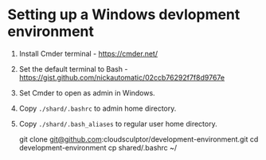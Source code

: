 # Setting up a Windows devlopment environment

1. Install Cmder terminal - https://cmder.net/
2. Set the default terminal to Bash - https://gist.github.com/nickautomatic/02ccb76292f7f8d9767e
3. Set Cmder to open as admin in Windows.
4. Copy `./shard/.bashrc` to admin home directory.
5. Copy `./shard/.bash_aliases` to regular user home directory.

    git clone git@github.com:cloudsculptor/development-environment.git
    cd development-environment
    cp shared/.bashrc ~/
    


